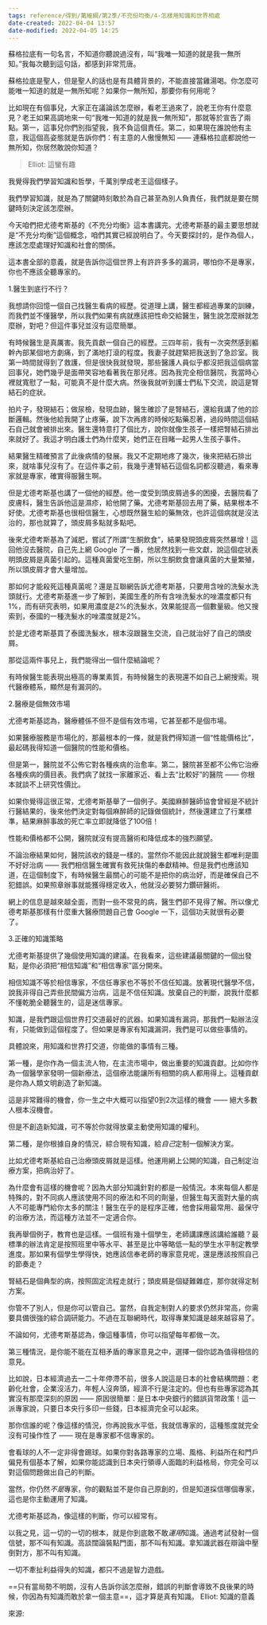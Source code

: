 ```yaml
---
tags: reference/得到/萬維綱/第2季/不充份均衡/4-怎樣用知識和世界相處
date-created: 2022-04-04 13:57
date-modified: 2022-04-05 14:25
---
```



蘇格拉底有一句名言，不知道你聽說過沒有，叫“我唯一知道的就是我一無所知。”我每次聽到這句話，都感到非常荒唐。

蘇格拉底是聖人，但是聖人的話也是有具體背景的，不能直接當雞湯喝。你怎麼可能唯一知道的就是一無所知呢？如果你一無所知，那要你有何用呢？

比如現在有個事兒，大家正在議論該怎麼辦，看老王過來了，說老王你有什麼意見？老王如果高調地來一句“我唯一知道的就是我一無所知”，那就等於宣告了兩點。第一，這事兒你們別指望我，我不負這個責任。第二，如果現在誰說他有主意，我這個高姿態就是告訴你們：有主意的人傲慢無知 —— 連蘇格拉底都說他一無所知，你居然敢說你知道？
>Elliot: 這蠻有趣

我覺得我們學習知識和哲學，千萬別學成老王這個樣子。

我們學習知識，就是為了關鍵時刻敢於為自己甚至為別人負責任，我們就是要在關鍵時刻決定該怎麼辦。

今天咱們把尤德考斯基的《不充分均衡》這本書講完。尤德考斯基的最主要思想就是“不充分均衡”這個概念，咱們其實已經說明白了。今天要探討的，是作為個人，應該怎麼處理好知識和社會的關係。

這本書全部的意義，就是告訴你這個世界上有許許多多的漏洞，哪怕你不是專家，你也不應該全聽專家的。 

1.醫生到底行不行？

我想請你回憶一個自己找醫生看病的經歷。從道理上講，醫生都經過專業的訓練，而我們並不懂醫學，所以我們如果有病就應該把性命交給醫生，醫生說怎麼辦就怎麼辦，對吧？但這件事兒並沒有這麼簡單。

有時候醫生是真厲害。我先貢獻一個自己的經歷。三四年前，我有一次突然感到軀幹內部某個地方劇痛，到了滿地打滾的程度。我妻子就趕緊把我送到了急診室。我第一時間就得到了救護，但是很快我就發現，那些醫護人員似乎都沒把我這個病當回事兒，她們幾乎是面帶笑容地看著我在那兒疼。因為我完全相信醫院，我當時心裡就寬慰了一點，可能真不是什麼大病。然後我就听到護士們私下交流，說這是腎結石的症狀。

拍片子，發現結石；做尿檢，發現血跡，醫生確診了是腎結石，還給我講了他的診斷邏輯。然後他給我開了止疼藥，說下次再疼的時候吃點藥忍著，過段時間這個結石自己就會被排出來。醫生還特意打了個比方，說你就像生孩子一樣把腎結石排出來就好了。我這才明白護士們為什麼笑，她們正在目睹一起男人生孩子事件。

結果醫生精確預言了此後病情的發展。我又不定期地疼了幾次，後來把結石排出來，就啥事兒沒有了。在這件事之前，我幾乎連腎結石這個名詞都沒聽過，看來專家就是專家，確實得服醫生啊。

但是尤德考斯基也講了一個他的經歷。他一度受到頭皮屑過多的困擾，去醫院看了皮膚科，醫生告訴他這是濕疹，給他開了藥。尤德考斯基回去用了藥，結果根本不好使。尤德考斯基也很相信醫生，心想既然醫生給的藥無效，也許這個病就是沒法治的，那也就算了，頭皮屑多點就多點吧。

後來尤德考斯基為了減肥，嘗試了所謂“生酮飲食”，結果發現頭皮屑突然暴增！這回他沒去醫院，自己先上網 Google 了一番，他居然找到一些文獻，說這個症狀表明頭皮屑是真菌引起的。這種真菌愛吃生酮，所以生酮飲食會讓真菌的大量繁殖，所以頭皮屑才會大量增加。

那如何才能殺死這種真菌呢？還是互聯網告訴尤德考斯基，只要用含唑的洗髮水洗頭就行。尤德考斯基進一步了解到，美國生產的所有含唑洗髮水的唑濃度都只有1%，而有研究表明，如果用濃度是2%的洗髮水，效果能提高一個數量級。他又搜索到，泰國的一種洗髮水的唑濃度就是2%。

於是尤德考斯基買了泰國洗髮水，根本沒跟醫生交流，自己就治好了自己的頭皮屑。

那從這兩件事兒上，我們能得出一個什麼結論呢？

有時候醫生能表現出極高的專業素質，有時候醫生的表現還不如自己上網搜索。現代醫療體系，顯然是有漏洞的。 

2.醫療是個無效市場

尤德考斯基認為，醫療體係不但不是個有效市場，它甚至都不是個市場。

如果醫療服務是市場化的，那最根本的一條，就是我們得知道一個“性能價格比”，最起碼我得知道一個醫院的性能和價格。

但是第一，醫院並不公佈它對各種疾病的治愈率。第二，醫院甚至都不公佈它治療各種疾病的價目表。我們病了就找一家離家近、看上去“比較好”的醫院 —— 你根本就談不上研究性價比。

如果你覺得這很正常，尤德考斯基舉了一個例子。美國麻醉醫師協會曾經是不統計行醫結果的，後來他們決定對每個麻醉師的記錄做個統計，然後還建立了行業標準，結果麻醉事故的死亡率立即就降低了100倍！

性能和價格都不公開，醫院就沒有提高醫術和降低成本的強烈願望。

不論治療結果如何，醫院該收的錢是一樣的。當然你不能因此就說醫生都唯利是圖不好好治病 —— 我們相信醫生確實有救死扶傷的奉獻精神。但是我們也應該知道，在這個制度下，有時候醫生最關心的可能不是把你的病治好，而是確保自己不犯錯誤。如果照章辦事就能獲得穩定收入，他就沒必要努力鑽研醫術。

網上的信息是越來越全面，而對一些不常見的病，醫生們卻不見得了解。所以像尤德考斯基那樣有什麼重大醫療問題自己會 Google 一下，這個功夫就很有必要了。 

3.正確的知識策略

尤德考斯基提供了幾個使用知識的建議。在我看來，這些建議最關鍵的一個出發點，是你必須把“相信知識”和“相信專家”區分開來。

相信知識不等於相信專家，不信任專家也不等於不信任知識。放著現代醫學不信，說我非得自己弄些民間偏方治病，這是不信任知識。放棄自己的判斷，說我什麼都不懂乾脆全聽醫生的，這是迷信專家。

知識，是我們跟這個世界打交道最好的武器。如果知識有漏洞，那我們一點辦法沒有，只能做到這個程度了。但如果是專家有知識漏洞，我們是可以做些事情的。

具體說來，用知識和世界打交道，你能做的事情有三種。

第一種，是你作為一個主流人物，在主流市場中，做出重要的知識貢獻。比如你作為一個醫學家發明一個新療法，這個療法能讓所有相關的病人都用得上。這種貢獻是你為人類文明創造了新知識。

這是非常難得的機會，你一生之中大概可以指望0到2次這樣的機會 —— 絕大多數人根本沒機會。

但是不創造新知識，可不等於你就得放棄主動使用知識的權利。

第二種，是你根據自身的情況，綜合現有知識，給*自己*定制一個解決方案。

比如尤德考斯基給自己治療頭皮屑就是這樣。他運用網上公開的知識，自己制定治療方案，把病治好了。

為什麼會有這樣的機會呢？因為大部分知識針對的都是一般情況。本來每個人都是特殊的，對不同病人應該使用不同的療法和不同的劑量，但醫生每天面對大量的病人不可能專門給你太多的關注！醫生在乎的是程序正確，他會採用最常用、最保守的治療方法，而這種方法並不一定適合你。

我再舉個例子，教育也是這樣。一個班有幾十個學生，老師講課應該講給誰聽？最標準的辦法肯定是按照班里中等水平、甚至是比中等略低一點的學生水平制定教學進度。那如果有個學生學得快，她應該信奉老師的專家意見呢，還是應該按照自己的節奏走？

腎結石是個典型的病，按照固定流程走就行；頭皮屑是個疑難雜症，那你就得定制方案。

你管不了別人，但是你可以管自己。當然，自我定制對人的要求仍然非常高，你需要具備很強的綜合調研能力。不過在互聯網時代，取得專業知識是越來越容易了。

不論如何，尤德考斯基認為，像這種事情，你可以指望每年都做一次。

第三種情況，是你能不能在互相矛盾的專家意見之中，選擇一個你認為值得相信的意見。

比如說，日本經濟過去一二十年停滯不前，很多人說這是日本的社會結構問題：老齡化社會，企業沒活力，年輕人沒奔頭，經濟不行是注定的。但也有些專家認為其實沒有那麼深刻的原因 —— 原因很簡單：是日本中央銀行的錯誤貨幣政策！這一派專家說，只要日本央行多印一些錢，日本經濟完全可以起來。

那你信誰的呢？像這樣的情況，你再說我水平低，我就信專家的，這種態度就完全沒有可操作性了 —— 現在是專家都不信專家的。

會看球的人不一定非得會踢球。如果你對各路專家的立場、風格、利益所在和門戶偏見有個基本了解，如果你能認識到日本央行領導人面臨的利益格局，你完全可以對這個問題做出自己的判斷。

當然，你仍然*不是*專家，你的觀點並不是你自己原創的，但是知道採信哪個專家，這也是你主動運用了知識。

尤德考斯基認為，像這樣的判斷，你可以經常有。

以我之見，這一切的一切的根本，就是你到底敢不敢*運用*知識。通過考試發射一個信號，那不叫有知識。高談闊論裝點門面，那不叫有知識。拿知識武器在辯論中壓倒對方，那不叫有知識。

一切不牽扯利益得失的知識，都只不過是智力遊戲。

==只有當局勢不明朗，沒有人告訴你該怎麼辦，錯誤的判斷會導致不良後果的時候，你因為有知識而敢於拿一個主意==，這才算是真有知識。
Elliot: 知識的意義



來源: 
